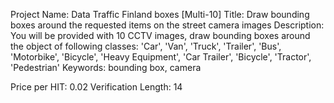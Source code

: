 Project Name: Data Traffic Finland boxes [Multi-10]
Title: Draw bounding boxes around the requested items on the street camera images
Description: You will be provided with 10 CCTV images, draw bounding boxes around the object of following classes: 'Car', 'Van', 'Truck', 'Trailer', 'Bus', 'Motorbike', 'Bicycle', 'Heavy Equipment', 'Car Trailer', 'Bicycle', 'Tractor', 'Pedestrian'
Keywords: bounding box, camera

Price per HIT: 0.02
Verification Length: 14 
